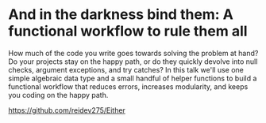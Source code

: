 # And in the darkness bind them: A functional workflow to rule them all

How much of the code you write goes towards solving the problem at hand?  Do your projects stay on the happy path, or do they quickly devolve into null checks, argument exceptions, and try catches?  In this talk we'll use one simple algebraic data type and a small handful of helper functions to build a functional workflow that reduces errors, increases modularity, and keeps you coding on the happy path.

https://github.com/reidev275/Either